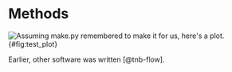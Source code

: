 # Methods

![Assuming `make.py` remembered to make it for us, here's a plot.
]({{"basic_plot"|img}}){#fig:test_plot}

Earlier, other software was written [@tnb-flow].
